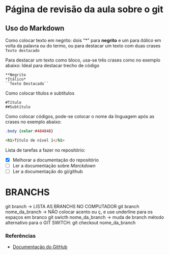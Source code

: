 # Página de revisão da aula sobre o git
## Uso do Markdown

 Como colocar texto em negrito: dois "*" para **negrito** e um para *itálico* em volta da palavra ou do termo, ou para destacar um texto com duas crases ``Texto destacado``
 
 Para destacar um texto como bloco, usa-se três crases como no exemplo abaixo: Ideal para destacar trecho de código
 ```
 **Negrito
 *Itálico*
 ``Texto Destacado`` 
```
Como colocar títulos e subtítulos
```
#Título
##Subtítulo
```

Como colocar códigos, pode-se colocar o nome da linguagem após as crases no exemplo abaixo:
```css
.body {color:#484848}
```
```html
<h1>Título de nível 1</h1>
```

Lista de tarefas a fazer no repositório:

- [x] Melhorar a documentação do repositório
- [ ] Ler a documentação sobre *Marckdown*
- [ ] Ler a documentação do gi/github

# BRANCHS
git branch -> LISTA AS BRANCHS NO COMPUTADOR
git branch nome_da_branch -> NÃO colocar acento ou ç, e use underline para os espaços em branco
git swicth nome_da_branch -> muda de branch
método alternativo para o GIT SWITCH: git checkout nome_da_branch

### Referências
* [Documentação do GitHub](https://docs.github.com/pt/get-started/writing-on-github/getting-started-with-writing-and-formatting-on-github/basic-writing-and-formatting-syntax#headings)